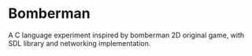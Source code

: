# Bomberman

A C language experiment inspired by bomberman 2D original game, with SDL library and networking implementation.  
